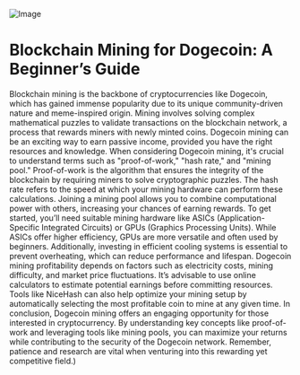 
![Image](https://github.com/user-attachments/assets/d7419ec9-dc67-403f-bf28-8faea5f1f74f)
# Blockchain Mining for Dogecoin: A Beginner’s Guide
Blockchain mining is the backbone of cryptocurrencies like Dogecoin, which has gained immense popularity due to its unique community-driven nature and meme-inspired origin. Mining involves solving complex mathematical puzzles to validate transactions on the blockchain network, a process that rewards miners with newly minted coins. Dogecoin mining can be an exciting way to earn passive income, provided you have the right resources and knowledge.
When considering Dogecoin mining, it's crucial to understand terms such as "proof-of-work," "hash rate," and "mining pool." Proof-of-work is the algorithm that ensures the integrity of the blockchain by requiring miners to solve cryptographic puzzles. The hash rate refers to the speed at which your mining hardware can perform these calculations. Joining a mining pool allows you to combine computational power with others, increasing your chances of earning rewards.
To get started, you’ll need suitable mining hardware like ASICs (Application-Specific Integrated Circuits) or GPUs (Graphics Processing Units). While ASICs offer higher efficiency, GPUs are more versatile and often used by beginners. Additionally, investing in efficient cooling systems is essential to prevent overheating, which can reduce performance and lifespan.
Dogecoin mining profitability depends on factors such as electricity costs, mining difficulty, and market price fluctuations. It’s advisable to use online calculators to estimate potential earnings before committing resources. Tools like NiceHash can also help optimize your mining setup by automatically selecting the most profitable coin to mine at any given time.
In conclusion, Dogecoin mining offers an engaging opportunity for those interested in cryptocurrency. By understanding key concepts like proof-of-work and leveraging tools like mining pools, you can maximize your returns while contributing to the security of the Dogecoin network. Remember, patience and research are vital when venturing into this rewarding yet competitive field.)
